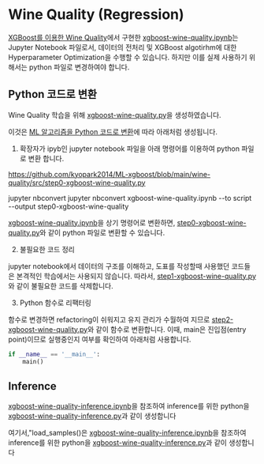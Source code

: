# Wine Quality (Regression)

[XGBoost를 이용한 Wine Quality](https://github.com/kyopark2014/ML-Algorithms/tree/main/kaggle/xgboost-wine-quality)에서 구현한 [xgboost-wine-quality.ipynb](https://github.com/kyopark2014/ML-Algorithms/blob/main/kaggle/xgboost-wine-quality/xgboost-wine-quality.ipynb)는 Jupyter Notebook 파일로서, 데이터의 전처리 및 XGBoost algotirhm에 대한 Hyperparameter Optimization을 수행할 수 있습니다. 하지만 이를 실제 사용하기 위해서는 python 파일로 변경하여야 합니다. 

## Python 코드로 변환 

Wine Quality 학습을 위해 [xgboost-wine-quality.py](https://github.com/kyopark2014/ML-xgboost/blob/main/wine-quality/src/xgboost-wine-quality.py)을 생성하였습니다. 

이것은 [ML 알고리즘을 Python 코드로 변환](https://github.com/kyopark2014/ML-Algorithms/blob/main/python-translation.md)에 따라 아래처럼 생성됩니다. 


1) 확장자가 ipyb인 jupyter notebook 파일을 아래 명령어를 이용하여 python 파일로 변환 합니다. 


https://github.com/kyopark2014/ML-xgboost/blob/main/wine-quality/src/step0-xgboost-wine-quality.py 

jupyter nbconvert jupyter nbconvert xgboost-wine-quality.ipynb --to script --output step0-xgboost-wine-quality

[xgboost-wine-quality.ipynb](https://github.com/kyopark2014/ML-Algorithms/blob/main/kaggle/xgboost-wine-quality/xgboost-wine-quality.ipynb)을 상기 명령어로 변환하면, [step0-xgboost-wine-quality.py](https://github.com/kyopark2014/ML-xgboost/blob/main/wine-quality/src/step0-xgboost-wine-quality.py)와 같이 python 파일로 변환할 수 있습니다. 

2) 불필요한 코드 정리

jupyter notebook에서 데이터의 구조를 이해하고, 도표를 작성할때 사용했던 코드들은 본격적인 학습에서는 사용되지 않습니다. 따라서, [step1-xgboost-wine-quality.py](https://github.com/kyopark2014/ML-xgboost/blob/main/wine-quality/src/step1-xgboost-wine-quality.py)와 같이 불필요한 코드를 삭제합니다. 

3) Python 함수로 리팩터링

함수로 변경하면 refactoring이 쉬워지고 유지 관리가 수월하여 지므로 [step2-xgboost-wine-quality.py](https://github.com/kyopark2014/ML-xgboost/blob/main/wine-quality/src/step2-xgboost-wine-quality.py)와 같이 함수로 변환합니다.
이때, main은 진입점(entry point)이므로 실행중인지 여부를 확인하여 아래처럼 사용합니다. 

```python
if __name__ == '__main__':
    main()
```



## Inference

[xgboost-wine-quality-inference.ipynb](https://github.com/kyopark2014/ML-Algorithms/blob/main/kaggle/xgboost-wine-quality/xgboost-wine-quality-inference.ipynb)을 참조하여 inference를 위한 python을 [xgboost-wine-quality-inference.py](https://github.com/kyopark2014/ML-xgboost/blob/main/wine-quality/src/xgboost-wine-quality-inference.py)과 같이 생성합니다 

여기서,"load_samples()은 
[xgboost-wine-quality-inference.ipynb](https://github.com/kyopark2014/ML-Algorithms/blob/main/kaggle/xgboost-wine-quality/xgboost-wine-quality-inference.ipynb)을 참조하여 inference를 위한 python을 [xgboost-wine-quality-inference.py](https://github.com/kyopark2014/ML-xgboost/blob/main/wine-quality/src/xgboost-wine-quality-inference.py)과 같이 생성합니다 

